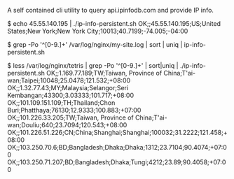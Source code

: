 A self contained cli utility to query api.ipinfodb.com and provide IP info.

$ echo 45.55.140.195 | ./ip-info-persistent.sh 
OK;;45.55.140.195;US;United States;New York;New York City;10013;40.7199;-74.005;-04:00

$ grep -Po '^[0-9.]+'  /var/log/nginx/my-site.log | sort | uniq | ip-info-persistent.sh


$ less /var/log/nginx/tetris | grep -Po '^[0-9.]+'  | sort|uniq | ./ip-info-persistent.sh 
OK;;1.169.77.189;TW;Taiwan, Province of China;T'ai-wan;Taipei;10048;25.0478;121.532;+08:00
OK;;1.32.77.43;MY;Malaysia;Selangor;Seri Kembangan;43300;3.03333;101.717;+08:00
OK;;101.109.151.109;TH;Thailand;Chon Buri;Phatthaya;76130;12.9333;100.883;+07:00
OK;;101.226.33.205;TW;Taiwan, Province of China;T'ai-wan;Douliu;640;23.7094;120.543;+08:00
OK;;101.226.51.226;CN;China;Shanghai;Shanghai;100032;31.2222;121.458;+08:00
OK;;103.250.70.6;BD;Bangladesh;Dhaka;Dhaka;1312;23.7104;90.4074;+07:00
OK;;103.250.71.207;BD;Bangladesh;Dhaka;Tungi;4212;23.89;90.4058;+07:00
